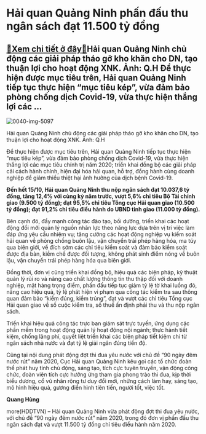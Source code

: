 Hải quan Quảng Ninh phấn đấu thu ngân sách đạt 11.500 tỷ đồng
=============================================================

[:gift:Xem chi tiết ở đây:gift:](https://hddtvn.com/hai-quan-quang-ninh-phan-dau-thu-ngan-sach-dat-11-500-ty-dong/)Hải quan Quảng Ninh chủ động các giải pháp tháo gỡ kho khăn cho DN, tạo thuận lợi cho hoạt động XNK. Ảnh: Q.H Để thực hiện được mục tiêu trên, Hải quan Quảng Ninh tiếp tục thực hiện “mục tiêu kép”, vừa đảm bảo phòng chống dịch Covid-19, vừa thực hiện thắng lợi các …
--------------------------------------------------------------------------------------------------------------------------------------------------------------------------------------------------------------------------------------------------------------------------





![0040-img-5097](https://hddtvn.com/wp-content/uploads/2021/01/0040_IMG_5097.jpg "Hải quan Quảng Ninh chủ động các giải pháp tháo gỡ kho khăn cho DN, tạo thuận lợi cho hoạt động XNK. Trong ảnh: Hoạt động nghiệp vụ qua Chi cục Hải quan cửa khẩu cảng Hòn Gai. Ảnh: Quang Hùng")


Hải quan Quảng Ninh chủ động các giải pháp tháo gỡ kho khăn cho DN, tạo thuận lợi cho hoạt động XNK. Ảnh: Q.H



Để thực hiện được mục tiêu trên, Hải quan Quảng Ninh tiếp tục thực hiện “mục tiêu kép”, vừa đảm bảo phòng chống dịch Covid-19, vừa thực hiện thắng lợi các mục tiêu chính trị năm 2020; triển khai đồng bộ các giải pháp cải cách hành chính, hiện đại hóa hải quan, hỗ trợ, đồng hành cùng doanh nghiệp để giảm thiểu thiệt hại ảnh hưởng của dịch bệnh Covid-19.





**Đến hết 15/10, Hải quan Quảng Ninh thu nộp ngân sách đạt 10.037,6 tỷ đồng, tăng 12,4% với cùng kỳ năm trước, vượt 5,6% chỉ tiêu Bộ Tài chính giao (9.500 tỷ đồng); đạt 95,5% chỉ tiêu Tổng cục Hải quan giao (10.500 tỷ đồng); đạt 91,2% chỉ tiêu điều hành do UBND tỉnh giao (11.000 tỷ đồng).**



Bên cạnh đó, đẩy mạnh công tác đào tạo, bồi dưỡng, triển khai các hoạt động đổi mới quản lý nguồn nhân lực theo năng lực dựa trên vị trí việc làm đáp ứng yêu cầu nhiệm vụ; tăng cường các hoạt động nghiệp vụ kiểm soát hải quan về phòng chống buôn lậu, vận chuyển trái phép hàng hóa, ma túy qua biên giới, về đích sớm các chỉ tiêu kiểm soát và đảm bảo kiểm soát được địa bàn, kiềm chế được đối tượng, không phát sinh điểm nóng về buôn lậu, vận chuyển trái phép hàng hóa qua biên giới.


Đồng thời, đơn vị cũng triển khai đồng bộ, hiệu quả các biện pháp, kỹ thuật quản lý rủi ro và nâng cao chất lượng thông tin thu thập đối với doanh nghiệp, mặt hàng trọng điểm, phấn đấu tiếp tục giảm tỷ lệ tờ khai luồng đỏ, nâng cao hiệu quả, tỷ lệ phát hiện vi phạm qua công tác kiểm tra sau thông quan đảm bảo “kiểm đúng, kiểm trúng”, đạt và vượt các chỉ tiêu Tổng cục Hải quan giao về số cuộc kiểm tra, số thuế ấn định phải thu và thu nộp ngân sách.


Triển khai hiệu quả công tác trực ban giám sát trực tuyến, ứng dụng các phần mềm trong hoạt động quản lý hoạt động nội ngành; thực hành tiết kiệm, chống lãng phí, quyết liệt triển khai các biện pháp tiết kiệm chi từ ngân sách nhà nước và đạt tỷ lệ giải ngân đúng tiến độ.


Cũng tại nội dung phát động đợt thi đua yêu nước với chủ đề “90 ngày đêm nước rút” năm 2020, Cục Hải quan Quảng Ninh kêu gọi các tổ chức đoàn thể phát huy tính chủ động, sáng tạo, tích cực tuyên truyền, vận động công chức, đoàn viên tích cực hưởng ứng tham gia phong trào thi đua, kịp thời biểu dương, cổ vũ nhân rộng tư duy đổi mới, những cách làm hay, sáng tạo, mô hình hiệu quả, gương điển hình tiên tiến, người tốt, việc tốt.




**Quang Hùng**



more(HDDTVN) – Hải quan Quảng Ninh vừa phát động đợt thi đua yêu nước, với chủ đề “90 ngày đêm nước rút” năm 2020, trong đó đơn vị phấn đấu thu ngân sách đạt và vượt 11.500 tỷ đồng chỉ tiêu điều hành năm 2020.

